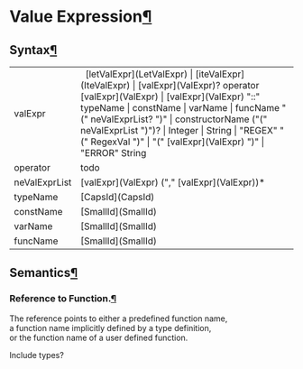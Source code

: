 <a name="Value-Expression"></a>

# Value Expression[¶](#Value-Expression)

<a name="Syntax"></a>

## Syntax[¶](#Syntax)

<table>

<tbody>

<tr>

<td>valExpr  
</td>

<td>  [letValExpr](LetValExpr)  
| [iteValExpr](IteValExpr)  
| [valExpr](ValExpr)? operator [valExpr](ValExpr)  
| [valExpr](ValExpr) "::" typeName  
| constName  
| varName  
| funcName "(" neValExprList? ")"  
| constructorName ("(" neValExprList ")")?  
| Integer  
| String  
| "REGEX" "(" RegexVal ")"  
| "(" [valExpr](ValExpr) ")"  
| "ERROR" String  
</td>

</tr>

<tr>

<td>operator  
</td>

<td>todo  
</td>

</tr>

<tr>

<td>neValExprList  
</td>

<td>[valExpr](ValExpr) ("," [valExpr](ValExpr))*  
</td>

</tr>

<tr>

<td>typeName  
</td>

<td>[CapsId](CapsId)  
</td>

</tr>

<tr>

<td>constName  
</td>

<td>[SmallId](SmallId)  
</td>

</tr>

<tr>

<td>varName  
</td>

<td>[SmallId](SmallId)  
</td>

</tr>

<tr>

<td>funcName  
</td>

<td>[SmallId](SmallId)  
</td>

</tr>

</tbody>

</table>

<a name="Semantics"></a>

## Semantics[¶](#Semantics)

<a name="Reference-to-Function"></a>

### Reference to Function.[¶](#Reference-to-Function)

The reference points to either a predefined function name,  
a function name implicitly defined by a type definition,  
or the function name of a user defined function.

Include types?